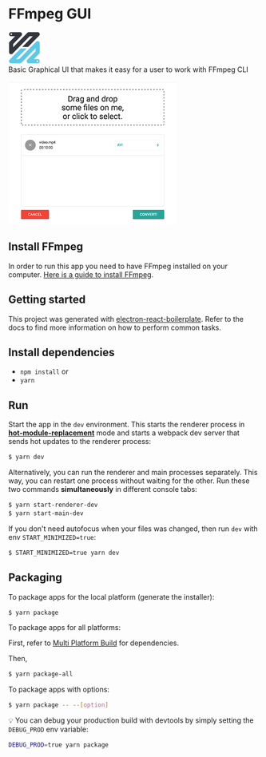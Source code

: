 # FFmpeg GUI

![screenshot](/app/assets/logo.png?raw=true 'Screenshot')
<br>
Basic Graphical UI that makes it easy for a user to work with FFmpeg CLI
<br><br>
![screenshot](/app/assets/ex.png?raw=true 'Screenshot')

## Install FFmpeg

In order to run this app you need to have FFmpeg installed on your computer.
[Here is a guide to install FFmpeg](https://github.com/adaptlearning/adapt_authoring/wiki/Installing-FFmpeg).

## Getting started

This project was generated with [electron-react-boilerplate](https://github.com/electron-react-boilerplate/electron-react-boilerplate).
Refer to the docs to find more information on how to perform common tasks.

## Install dependencies

- `npm install` or
- `yarn`

## Run

Start the app in the `dev` environment. This starts the renderer process in [**hot-module-replacement**](https://webpack.js.org/guides/hmr-react/) mode and starts a webpack dev server that sends hot updates to the renderer process:

```bash
$ yarn dev
```

Alternatively, you can run the renderer and main processes separately. This way, you can restart one process without waiting for the other. Run these two commands **simultaneously** in different console tabs:

```bash
$ yarn start-renderer-dev
$ yarn start-main-dev
```

If you don't need autofocus when your files was changed, then run `dev` with env `START_MINIMIZED=true`:

```bash
$ START_MINIMIZED=true yarn dev
```

## Packaging

To package apps for the local platform (generate the installer):

```bash
$ yarn package
```

To package apps for all platforms:

First, refer to [Multi Platform Build](https://www.electron.build/multi-platform-build) for dependencies.

Then,

```bash
$ yarn package-all
```

To package apps with options:

```bash
$ yarn package -- --[option]
```

:bulb: You can debug your production build with devtools by simply setting the `DEBUG_PROD` env variable:

```bash
DEBUG_PROD=true yarn package
```
